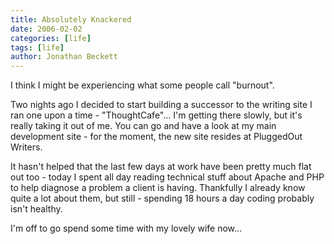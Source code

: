 ```yaml
---
title: Absolutely Knackered
date: 2006-02-02
categories: [life]
tags: [life]
author: Jonathan Beckett
---
```


I think I might be experiencing what some people call "burnout".

Two nights ago I decided to start building a successor to the writing site I ran one upon a time - "ThoughtCafe"... I'm getting there slowly, but it's really taking it out of me. You can go and have a look at my main development site - for the moment, the new site resides at PluggedOut Writers.

It hasn't helped that the last few days at work have been pretty much flat out too - today I spent all day reading technical stuff about Apache and PHP to help diagnose a problem a client is having. Thankfully I already know quite a lot about them, but still - spending 18 hours a day coding probably isn't healthy.

I'm off to go spend some time with my lovely wife now...